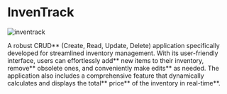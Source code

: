 # InvenTrack

![inventrack](https://github.com/sam-njuguna/inventrack/assets/113225628/5d51b40b-e418-4bb9-8884-9b3739c94369)

A robust CRUD** (Create, Read, Update, Delete) application specifically developed for streamlined inventory management. With its user-friendly interface, users can effortlessly add** new items to their inventory, remove** obsolete ones, and conveniently make edits** as needed. The application also includes a comprehensive feature that dynamically calculates and displays the total** price** of the inventory in real-time**.
